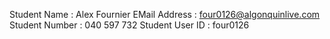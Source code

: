 Student Name : Alex Fournier
EMail Address : four0126@algonquinlive.com
Student Number : 040 597 732
Student User ID : four0126
